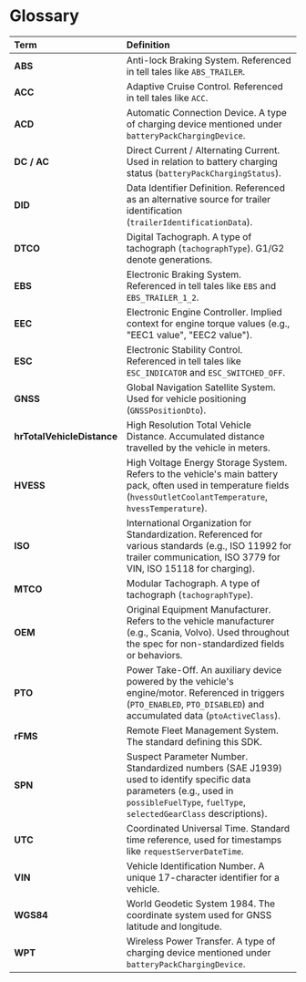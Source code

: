 # Glossary

| Term | Definition |
| :--- | :--------- |
| **ABS** | Anti-lock Braking System. Referenced in tell tales like `ABS_TRAILER`. |
| **ACC** | Adaptive Cruise Control. Referenced in tell tales like `ACC`. |
| **ACD** | Automatic Connection Device. A type of charging device mentioned under `batteryPackChargingDevice`. |
| **DC / AC** | Direct Current / Alternating Current. Used in relation to battery charging status (`batteryPackChargingStatus`). |
| **DID** | Data Identifier Definition. Referenced as an alternative source for trailer identification (`trailerIdentificationData`). |
| **DTCO** | Digital Tachograph. A type of tachograph (`tachographType`). G1/G2 denote generations. |
| **EBS** | Electronic Braking System. Referenced in tell tales like `EBS` and `EBS_TRAILER_1_2`. |
| **EEC** | Electronic Engine Controller. Implied context for engine torque values (e.g., "EEC1 value", "EEC2 value"). |
| **ESC** | Electronic Stability Control. Referenced in tell tales like `ESC_INDICATOR` and `ESC_SWITCHED_OFF`. |
| **GNSS** | Global Navigation Satellite System. Used for vehicle positioning (`GNSSPositionDto`). |
| **hrTotalVehicleDistance** | High Resolution Total Vehicle Distance. Accumulated distance travelled by the vehicle in meters. |
| **HVESS** | High Voltage Energy Storage System. Refers to the vehicle's main battery pack, often used in temperature fields (`hvessOutletCoolantTemperature`, `hvessTemperature`). |
| **ISO** | International Organization for Standardization. Referenced for various standards (e.g., ISO 11992 for trailer communication, ISO 3779 for VIN, ISO 15118 for charging). |
| **MTCO** | Modular Tachograph. A type of tachograph (`tachographType`). |
| **OEM** | Original Equipment Manufacturer. Refers to the vehicle manufacturer (e.g., Scania, Volvo). Used throughout the spec for non-standardized fields or behaviors. |
| **PTO** | Power Take-Off. An auxiliary device powered by the vehicle's engine/motor. Referenced in triggers (`PTO_ENABLED`, `PTO_DISABLED`) and accumulated data (`ptoActiveClass`). |
| **rFMS** | Remote Fleet Management System. The standard defining this SDK. |
| **SPN** | Suspect Parameter Number. Standardized numbers (SAE J1939) used to identify specific data parameters (e.g., used in `possibleFuelType`, `fuelType`, `selectedGearClass` descriptions). |
| **UTC** | Coordinated Universal Time. Standard time reference, used for timestamps like `requestServerDateTime`. |
| **VIN** | Vehicle Identification Number. A unique 17-character identifier for a vehicle. |
| **WGS84** | World Geodetic System 1984. The coordinate system used for GNSS latitude and longitude. |
| **WPT** | Wireless Power Transfer. A type of charging device mentioned under `batteryPackChargingDevice`.
